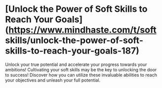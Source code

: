 
# [Unlock the Power of Soft Skills to Reach Your Goals](https://www.mindhaste.com/t/soft skills/unlock-the-power-of-soft-skills-to-reach-your-goals-187)

Unlock your true potential and accelerate your progress towards your ambitions! Cultivating your soft skills may be the key to unlocking the door to success! Discover how you can utilize these invaluable abilities to reach your objectives and unleash your full potential.
    